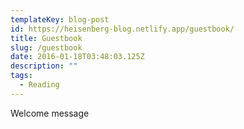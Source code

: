 ```yaml
---
templateKey: blog-post
id: https://heisenberg-blog.netlify.app/guestbook/
title: Guestbook
slug: /guestbook
date: 2016-01-18T03:48:03.125Z
description: ""
tags:
  - Reading
---
```


Welcome message
